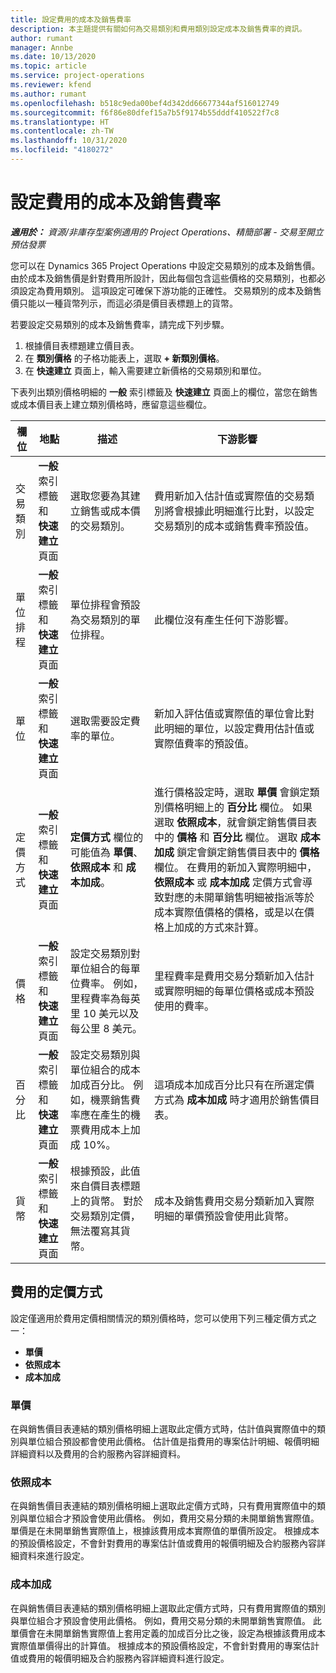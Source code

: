 ```yaml
---
title: 設定費用的成本及銷售費率
description: 本主題提供有關如何為交易類別和費用類別設定成本及銷售費率的資訊。
author: rumant
manager: Annbe
ms.date: 10/13/2020
ms.topic: article
ms.service: project-operations
ms.reviewer: kfend
ms.author: rumant
ms.openlocfilehash: b518c9eda00bef4d342dd66677344af516012749
ms.sourcegitcommit: f6f86e80dfef15a7b5f9174b55dddf410522f7c8
ms.translationtype: HT
ms.contentlocale: zh-TW
ms.lasthandoff: 10/31/2020
ms.locfileid: "4180272"
---
```

# <a name="set-up-cost-and-sales-rates-for-expenses"></a>設定費用的成本及銷售費率

_**適用於：** 資源/非庫存型案例適用的 Project Operations、精簡部署 - 交易至開立預估發票_

您可以在 Dynamics 365 Project Operations 中設定交易類別的成本及銷售價。 由於成本及銷售價是針對費用所設計，因此每個包含這些價格的交易類別，也都必須設定為費用類別。 這項設定可確保下游功能的正確性。 交易類別的成本及銷售價只能以一種貨幣列示，而這必須是價目表標題上的貨幣。

若要設定交易類別的成本及銷售費率，請完成下列步驟。 

1. 根據價目表標題建立價目表。 
2. 在 **類別價格** 的子格功能表上，選取 **+ 新類別價格**。 
3. 在 **快速建立** 頁面上，輸入需要建立新價格的交易類別和單位。

下表列出類別價格明細的 **一般** 索引標籤及 **快速建立** 頁面上的欄位，當您在銷售或成本價目表上建立類別價格時，應留意這些欄位。

| 欄位 | 地點 | 描述 | 下游影響 |
| --- | --- | --- | --- |
| 交易類別 | **一般** 索引標籤和 **快速建立** 頁面 | 選取您要為其建立銷售或成本價的交易類別。 | 費用新加入估計值或實際值的交易類別將會根據此明細進行比對，以設定交易類別的成本或銷售費率預設值。 |
| 單位排程 | **一般** 索引標籤和 **快速建立** 頁面 | 單位排程會預設為交易類別的單位排程。 | 此欄位沒有產生任何下游影響。 |
| 單位 | **一般** 索引標籤和 **快速建立** 頁面 | 選取需要設定費率的單位。 | 新加入評估值或實際值的單位會比對此明細的單位，以設定費用估計值或實際值費率的預設值。 |
| 定價方式 | **一般** 索引標籤和 **快速建立** 頁面 | **定價方式** 欄位的可能值為 **單價**、**依照成本** 和 **成本加成**。 | 進行價格設定時，選取 **單價** 會鎖定類別價格明細上的 **百分比** 欄位。 如果選取 **依照成本**，就會鎖定銷售價目表中的 **價格** 和 **百分比** 欄位。 選取 **成本加成** 鎖定會鎖定銷售價目表中的 **價格** 欄位。 在費用的新加入實際明細中，**依照成本** 或 **成本加成** 定價方式會導致對應的未開單銷售明細被指派等於成本實際值價格的價格，或是以在價格上加成的方式來計算。 |
| 價格 | **一般** 索引標籤和 **快速建立** 頁面 | 設定交易類別對單位組合的每單位費率。 例如，里程費率為每英里 10 美元以及每公里 8 美元。 | 里程費率是費用交易分類新加入估計或實際明細的每單位價格或成本預設使用的費率。|
| 百分比 | **一般** 索引標籤和 **快速建立** 頁面 | 設定交易類別與單位組合的成本加成百分比。 例如，機票銷售費率應在產生的機票費用成本上加成 10%。 | 這項成本加成百分比只有在所選定價方式為 **成本加成** 時才適用於銷售價目表。 |
| 貨幣 | **一般** 索引標籤和 **快速建立** 頁面 | 根據預設，此值來自價目表標題上的貨幣。 對於交易類別定價，無法覆寫其貨幣。 | 成本及銷售費用交易分類新加入實際明細的單價預設會使用此貨幣。 |

## <a name="pricing-methods-for-expenses"></a>費用的定價方式

設定僅適用於費用定價相關情況的類別價格時，您可以使用下列三種定價方式之一：

- **單價**
- **依照成本**
- **成本加成**

### <a name="price-per-unit"></a>單價
在與銷售價目表連結的類別價格明細上選取此定價方式時，估計值與實際值中的類別與單位組合預設都會使用此價格。 估計值是指費用的專案估計明細、報價明細詳細資料以及費用的合約服務內容詳細資料。

### <a name="at-cost"></a>依照成本
在與銷售價目表連結的類別價格明細上選取此定價方式時，只有費用實際值中的類別與單位組合才預設會使用此價格。 例如，費用交易分類的未開單銷售實際值。 單價是在未開單銷售實際值上，根據該費用成本實際值的單價所設定。 根據成本的預設價格設定，不會針對費用的專案估計值或費用的報價明細及合約服務內容詳細資料來進行設定。

### <a name="markup-over-cost"></a>成本加成
在與銷售價目表連結的類別價格明細上選取此定價方式時，只有費用實際值的類別與單位組合才預設會使用此價格。 例如，費用交易分類的未開單銷售實際值。 此單價會在未開單銷售實際值上套用定義的加成百分比之後，設定為根據該費用成本實際值單價得出的計算值。 根據成本的預設價格設定，不會針對費用的專案估計值或費用的報價明細及合約服務內容詳細資料進行設定。
